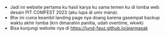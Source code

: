 - Jadi ini website pertama ku hasil karya ku sama temen ku di lomba web desain PIT COMFEST 2023 (aku lupa di univ mana).
- Btw ini cuma keambil landing page nya doang karena gasempat backup waktu akhir lomba (krn dimarahin panitia, udah overtime, wkwk)
- Bisa kunjungi website nya di https://jund-fauz.github.io/ajarmasak
